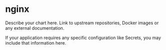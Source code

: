 # nginx

Describe your chart here. Link to upstream repositories, Docker images or any
external documentation.

If your application requires any specific configuration like Secrets, you may
include that information here.
